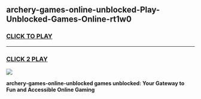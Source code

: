
## archery-games-online-unblocked-Play-Unblocked-Games-Online-rt1w0
<h3>
<a href="https://premium76.site?title=archery-games-online-unblocked&ref=24A">CLICK TO PLAY</a></h3>
<hr>

<h3>
<a href="https://premium76.site?title=archery-games-online-unblocked&ref=24A">CLICK 2 PLAY</a>
  
</h3>

<a href="https://premium76.site?title=archery-games-online-unblocked&ref=24A"><img src="https://clearcache.store/games.png"></a>


**archery-games-online-unblocked games unblocked: Your Gateway to Fun and Accessible Online Gaming**
